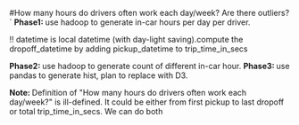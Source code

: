 #How many hours do drivers often work each day/week? Are there outliers?`
<b>Phase1: </b>use hadoop to generate in-car hours per day per driver.
<p>!! datetime is local datetime (with day-light saving).compute the dropoff_datetime by adding pickup_datetime to trip_time_in_secs</p>
<b>Phase2: </b>use hadoop to generate count of different in-car hour.
<b>Phase3: </b>use pandas to generate hist, plan to replace with D3.

<b>Note: </b>Definition of "How many hours do drivers often work each day/week?" is ill-defined. It could be either from first pickup to last dropoff or total trip_time_in_secs. We can do both

